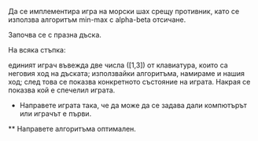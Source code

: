 Да се имплементира игра на морски шах срещу противник, като се използва алгоритъм min-max с alpha-beta отсичане.

Започва се с празна дъска. 

На всяка стъпка:

единият играч въвежда две числа ([1,3]) от клавиатура, които са неговия ход на дъската;
използвайки алгоритъма, намираме и нашия ход;
след това се показва конкретното състояние на играта. 
Накрая се показва кой е спечелил играта.

* Направете играта така, че да може да се задава дали компютърът или играчът е първи.

** Направете алгоритъма оптимален.
